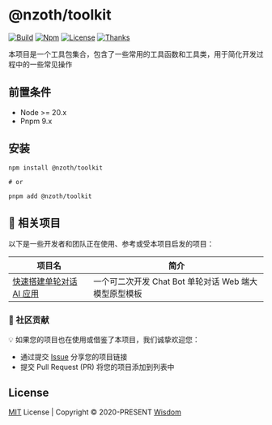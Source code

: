 # @nzoth/toolkit

[![Build](https://img.shields.io/badge/build-passing-brightgreen.svg)](https://www.npmjs.com/package/@nzoth/markdown-it-mermaid-sse)
[![Npm](https://img.shields.io/npm/v/@nzoth/markdown-it-mermaid-sse?color=466fe8)](https://www.npmjs.com/package/@nzoth/markdown-it-mermaid-sse)
[![License](https://img.shields.io/github/license/pdsuwwz/nzoth-toolkit?color=466fe8)](https://github.com/pdsuwwz/nzoth-toolkit/blob/main/LICENSE)
[![Thanks](https://badgen.net/badge/thanks/♥/pink)](https://github.com/pdsuwwz)

本项目是一个工具包集合，包含了一些常用的工具函数和工具类，用于简化开发过程中的一些常见操作


## 前置条件

* Node >= 20.x
* Pnpm 9.x

## 安装

```shell
npm install @nzoth/toolkit

# or

pnpm add @nzoth/toolkit
```


## 🌟 相关项目

以下是一些开发者和团队正在使用、参考或受本项目启发的项目：

| 项目名                                                | 简介                                                                                          |
| ----------------------------------------------------- | --------------------------------------------------------------------------------------------- |
| [快速搭建单轮对话 AI 应用](https://github.com/pdsuwwz/chatgpt-vue3-light-mvp) | 一个可二次开发 Chat Bot 单轮对话 Web 端大模型原型模板 |


### 📢 社区贡献

💡 如果您的项目也在使用或借鉴了本项目，我们诚挚欢迎您：

- 通过提交 [Issue](https://github.com/pdsuwwz/nzoth-toolkit/issues) 分享您的项目链接
- 提交 Pull Request (PR) 将您的项目添加到列表中


## License

[MIT](./LICENSE) License | Copyright © 2020-PRESENT [Wisdom](https://github.com/pdsuwwz)
